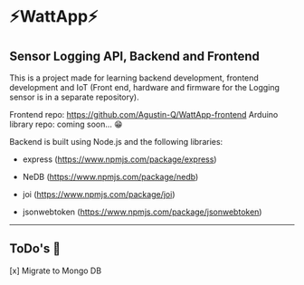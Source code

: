 # ⚡WattApp⚡


 ## Sensor Logging API, Backend and Frontend

 This is a project made for learning backend development, frontend development and IoT (Front end, hardware and firmware for the Logging sensor is in a separate repository).

 Frontend repo: https://github.com/Agustin-Q/WattApp-frontend
 Arduino library repo: coming soon... 😁

 Backend is built using Node.js and the following libraries:
 
 * express (https://www.npmjs.com/package/express)

 * NeDB (https://www.npmjs.com/package/nedb)

 * joi (https://www.npmjs.com/package/joi)

* jsonwebtoken (https://www.npmjs.com/package/jsonwebtoken)

--------------------------------------------------
## ToDo's 💪

[x] Migrate to Mongo DB
